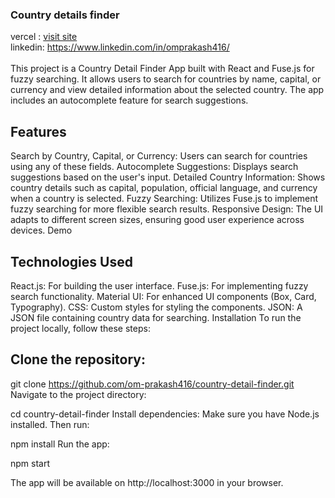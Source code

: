 ### Country details finder

vercel : [visit site](https://search-bar-six-eosin.vercel.app/) <br/>
linkedin: https://www.linkedin.com/in/omprakash416/ <br/>
<br/>
This project is a Country Detail Finder App built with React and Fuse.js for fuzzy searching. It allows users to search for countries by name, capital, or currency and view detailed information about the selected country. The app includes an autocomplete feature for search suggestions.

## Features
Search by Country, Capital, or Currency: Users can search for countries using any of these fields.
Autocomplete Suggestions: Displays search suggestions based on the user's input.
Detailed Country Information: Shows country details such as capital, population, official language, and currency when a country is selected.
Fuzzy Searching: Utilizes Fuse.js to implement fuzzy searching for more flexible search results.
Responsive Design: The UI adapts to different screen sizes, ensuring good user experience across devices.
Demo

## Technologies Used
React.js: For building the user interface.
Fuse.js: For implementing fuzzy search functionality.
Material UI: For enhanced UI components (Box, Card, Typography).
CSS: Custom styles for styling the components.
JSON: A JSON file containing country data for searching.
Installation
To run the project locally, follow these steps:

## Clone the repository:


git clone https://github.com/om-prakash416/country-detail-finder.git
Navigate to the project directory:


cd country-detail-finder
Install dependencies: Make sure you have Node.js installed. Then run:


npm install
Run the app:


npm start

The app will be available on http://localhost:3000 in your browser.
